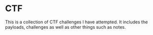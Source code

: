 # CTF
This is a collection of CTF challenges I have attempted. It includes the payloads, challenges as well as other things such as notes.
